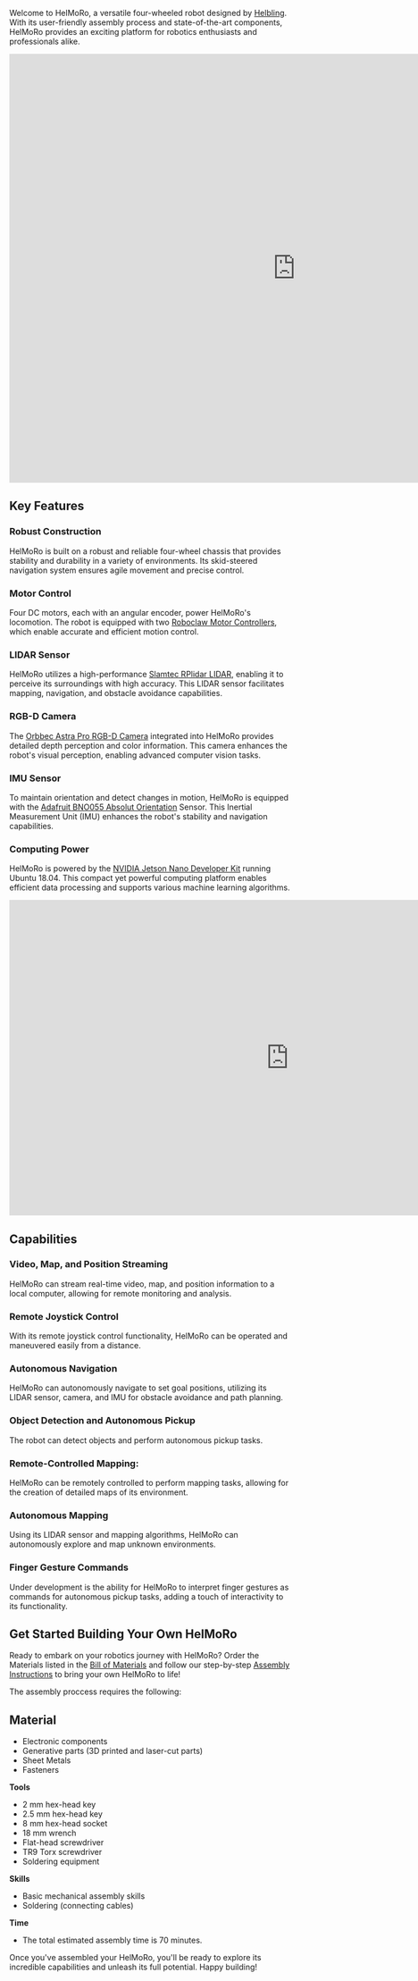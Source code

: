 Welcome to HelMoRo, a versatile four-wheeled robot designed by [Helbling](https://www.helbling.ch/en). With its user-friendly assembly process and state-of-the-art components, HelMoRo provides an exciting platform for robotics enthusiasts and professionals alike.

<iframe src="https://helbling1.autodesk360.com/shares/public/SHd38bfQT1fb47330c99885750fe7d15459b?mode=embed" width="1024" height="768" allowfullscreen="true" webkitallowfullscreen="true" mozallowfullscreen="true"  frameborder="0"></iframe>


## Key Features

### Robust Construction

HelMoRo is built on a robust and reliable four-wheel chassis that provides stability and durability in a variety of environments. Its skid-steered navigation system ensures agile movement and precise control.

### Motor Control

Four DC motors, each with an angular encoder, power HelMoRo's locomotion. The robot is equipped with two [Roboclaw Motor Controllers](https://www.basicmicro.com/Roboclaw-2x7A-Motor-Controller_p_55.html), which enable accurate and efficient motion control.

### LIDAR Sensor

HelMoRo utilizes a high-performance [Slamtec RPlidar LIDAR](https://www.slamtec.com/en/Lidar/A2/), enabling it to perceive its surroundings with high accuracy. This LIDAR sensor facilitates mapping, navigation, and obstacle avoidance capabilities.

### RGB-D Camera

The [Orbbec Astra Pro RGB-D Camera](https://orbbec3d.com/product-astra-pro/) integrated into HelMoRo provides detailed depth perception and color information. This camera enhances the robot's visual perception, enabling advanced computer vision tasks.

### IMU Sensor

To maintain orientation and detect changes in motion, HelMoRo is equipped with the [Adafruit BNO055 Absolut Orientation](https://learn.adafruit.com/adafruit-bno055-absolute-orientation-sensor) Sensor. This Inertial Measurement Unit (IMU) enhances the robot's stability and navigation capabilities.

### Computing Power

HelMoRo is powered by the [NVIDIA Jetson Nano Developer Kit](https://developer.nvidia.com/embedded/jetson-nano-developer-kit) running Ubuntu 18.04. This compact yet powerful computing platform enables efficient data processing and supports various machine learning algorithms.

<iframe width="1000" height="565" src="https://www.youtube.com/embed/QdNnvhEyrZk" title="YouTube video player" frameborder="0" allow="accelerometer; autoplay; clipboard-write; encrypted-media; gyroscope; picture-in-picture; web-share" allowfullscreen></iframe>

## Capabilities

### Video, Map, and Position Streaming

 HelMoRo can stream real-time video, map, and position information to a local computer, allowing for remote monitoring and analysis.

### Remote Joystick Control

With its remote joystick control functionality, HelMoRo can be operated and maneuvered easily from a distance.

### Autonomous Navigation

HelMoRo can autonomously navigate to set goal positions, utilizing its LIDAR sensor, camera, and IMU for obstacle avoidance and path planning.

### Object Detection and Autonomous Pickup 

The robot can detect objects and perform autonomous pickup tasks.

### Remote-Controlled Mapping:

HelMoRo can be remotely controlled to perform mapping tasks, allowing for the creation of detailed maps of its environment.

### Autonomous Mapping

Using its LIDAR sensor and mapping algorithms, HelMoRo can autonomously explore and map unknown environments.

### Finger Gesture Commands

Under development is the ability for HelMoRo to interpret finger gestures as commands for autonomous pickup tasks, adding a touch of interactivity to its functionality.

## Get Started Building Your Own HelMoRo

Ready to embark on your robotics journey with HelMoRo? Order the Materials listed in the [Bill of Materials](hardware/bill_of_materials.md) and follow our step-by-step [Assembly Instructions](hardware/assembly_instructions.md) to bring your own HelMoRo to life!

The assembly proccess requires the following: 

## Material

- Electronic components
- Generative parts (3D printed and laser-cut parts)
- Sheet Metals
- Fasteners

**Tools**

- 2 mm hex-head key
- 2.5 mm hex-head key
- 8 mm hex-head socket
- 18 mm wrench 
- Flat-head screwdriver
- TR9 Torx screwdriver
- Soldering equipment


**Skills**

- Basic mechanical assembly skills
- Soldering (connecting cables)


**Time**

- The total estimated assembly time is 70 minutes.


Once you've assembled your HelMoRo, you'll be ready to explore its incredible capabilities and unleash its full potential. Happy building!
